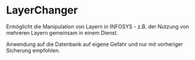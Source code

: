 # LayerChanger
Ermöglicht die Manipulation von Layern in INFOSYS - z.B. der Nutzung von mehreren Layern gemeinsam in einem Dienst.


Anwendung auf die Datenbank auf eigene Gefahr und nur mit vorheriger Sicherung empfohlen.
